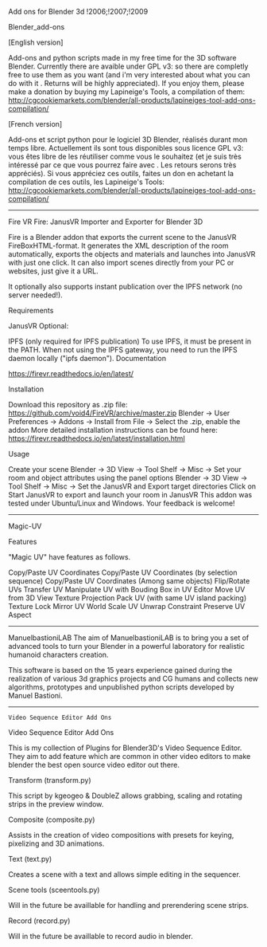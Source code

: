 Add ons for Blender 3d
!2006;!2007;!2009



Blender_add-ons

[English version]

Add-ons and python scripts made in my free time for the 3D software Blender.
Currently there are avaible under GPL v3: so there are completly free to use them as you want (and i'm very interested about what you can do with it . Returns will be highly appreciated).
If you enjoy them, please make a donation by buying my Lapineige's Tools, a compilation of them: http://cgcookiemarkets.com/blender/all-products/lapineiges-tool-add-ons-compilation/



[French version]

Add-ons et script python pour le logiciel 3D Blender, réalisés durant mon temps libre.
Actuellement ils sont tous disponibles sous licence GPL v3: vous êtes libre de les réutiliser comme vous le souhaitez (et je suis très intéressé par ce que vous pourrez faire avec . Les retours serons très appréciés).
Si vous appréciez ces outils, faites un don en achetant la compilation de ces outils, les Lapineige's Tools: http://cgcookiemarkets.com/blender/all-products/lapineiges-tool-add-ons-compilation/
_______________________________________________________________________________________________
Fire VR
Fire: JanusVR Importer and Exporter for Blender 3D

Fire is a Blender addon that exports the current scene to the JanusVR FireBoxHTML-format. It generates the XML description of the room automatically, exports the objects and materials and launches into JanusVR with just one click. It can also import scenes directly from your PC or websites, just give it a URL.

It optionally also supports instant publication over the IPFS network (no server needed!).

Requirements

JanusVR
Optional:

IPFS (only required for IPFS publication)
To use IPFS, it must be present in the PATH. When not using the IPFS gateway, you need to run the IPFS daemon locally ("ipfs daemon").
Documentation

https://firevr.readthedocs.io/en/latest/

Installation

Download this repository as .zip file: https://github.com/void4/FireVR/archive/master.zip
Blender -> User Preferences -> Addons -> Install from File -> Select the .zip, enable the addon
More detailed installation instructions can be found here: https://firevr.readthedocs.io/en/latest/installation.html

Usage

Create your scene
Blender -> 3D View -> Tool Shelf -> Misc -> Set your room and object attributes using the panel options
Blender -> 3D View -> Tool Shelf -> Misc -> Set the JanusVR and Export target directories
Click on Start JanusVR to export and launch your room in JanusVR
This addon was tested under Ubuntu/Linux and Windows. Your feedback is welcome!
_______________________________________________________________________________________________
Magic-UV

Features

"Magic UV" have features as follows.

Copy/Paste UV Coordinates
Copy/Paste UV Coordinates (by selection sequence)
Copy/Paste UV Coordinates (Among same objects)
Flip/Rotate UVs
Transfer UV
Manipulate UV with Bouding Box in UV Editor
Move UV from 3D View
Texture Projection
Pack UV (with same UV island packing)
Texture Lock
Mirror UV
World Scale UV
Unwrap Constraint
Preserve UV Aspect

_______________________________________________________________________________________________

ManuelbastioniLAB
The aim of ManuelbastioniLAB is to bring you a set of advanced tools to turn your Blender in a powerful laboratory for realistic humanoid characters creation.

This software is based on the 15 years experience gained during the realization of various 3d graphics projects and CG humans and collects new algorithms, prototypes and unpublished python scripts developed by Manuel Bastioni.

_______________________________________________________________________________________________
    Video Sequence Editor Add Ons
Video Sequence Editor Add Ons

This is my collection of Plugins for Blender3D's Video Sequence Editor. They aim to add feature which are common in other video editors to make blender the best open source video editor out there.

Transform (transform.py)

This script by kgeogeo & DoubleZ allows grabbing, scaling and rotating strips in the preview window.

Composite (composite.py)

Assists in the creation of video compositions with presets for keying, pixelizing and 3D animations.

Text (text.py)

Creates a scene with a text and allows simple editing in the sequencer.

Scene tools (sceentools.py)

Will in the future be availlable for handling and prerendering scene strips.

Record (record.py)

Will in the future be availlable to record audio in blender.
